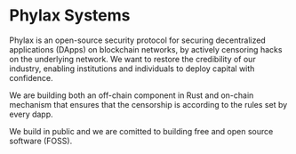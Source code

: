 # Phylax Systems

Phylax is an open-source security protocol for securing decentralized applications (DApps) on blockchain networks, by actively censoring hacks on the underlying network. We want to restore the credibility of our industry, enabling institutions and individuals to deploy capital with confidence.

We are building both an off-chain component in Rust and on-chain mechanism that ensures that the censorship is according to the rules set by every dapp.

We build in public and we are comitted to building free and open source software (FOSS).
